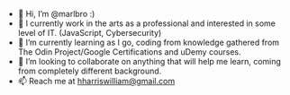 - 👋 Hi, I’m @marlbro :)
- 👀 I currently work in the arts as a professional and interested in some level of IT. (JavaScript, Cybersecurity)
- 🌱 I’m currently learning as I go, coding from knowledge gathered from The Odin Project/Google Certifications and uDemy courses. 
- 💞️ I’m looking to collaborate on anything that will help me learn, coming from completely different background.
- 📫 Reach me at hharriswilliam@gmail.com 

<!---
marlbro/marlbro is a ✨ special ✨ repository because its `README.md` (this file) appears on your GitHub profile.
You can click the Preview link to take a look at your changes.
--->
